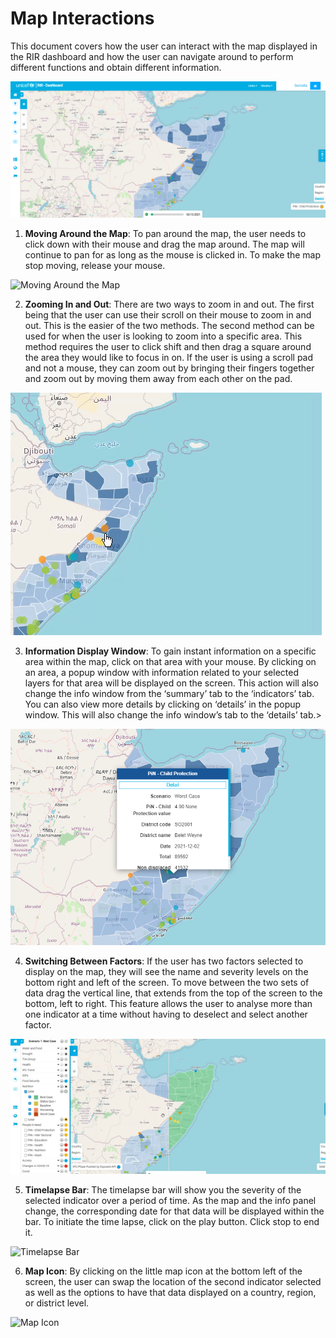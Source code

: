# Map Interactions

This document covers how the user can interact with the map displayed in the RIR dashboard and how the user can navigate around to perform different functions
and obtain different information. 
>
![Map Interactions ](../img/layout.png "Map Interactions")
>
>
1. **Moving Around the Map**:
To pan around the map, the user needs to click down with their mouse and drag the map around. The map will continue to pan for as long as the mouse is clicked in. 
To make the map stop moving, release your mouse.
>
![Moving Around the Map ](../img/moving-around-the-map.gif "Moving Around the Map")
>
>
2.	**Zooming In and Out**:
There are two ways to zoom in and out. The first being that the user can use their scroll on their mouse to zoom in and out. This is the easier of the two methods.
The second method can be used for when the user is looking to zoom into a specific area. This method requires the user to click shift and then drag a square around the
area they would like to focus in on. If the user is using a scroll pad and not a mouse, they can zoom out by bringing their fingers together and zoom out by moving 
them away from each other on the pad.
>
![Zooming in ](../img/Zooming-in.gif "Zooming in")
>
>
3.	**Information Display Window**:
To gain instant information on a specific area within the map, click on that area with your mouse. By clicking on an area, a popup window with information 
related to your selected layers for that area will be displayed on the screen. This action will also change the info window from the ‘summary’ tab
to the  ‘indicators’ tab. You can also view more details by clicking on ‘details’ in the popup window. This will also change the info window’s tab to the ‘details’ tab.>
>
![Information Display Window](../img/info.png "Information Display Window")
>
>
4.	**Switching Between Factors**: 
If the user has two factors selected to display on the map, they will see the name and severity levels on the bottom right and left of the screen.
To move between the two sets of data drag the vertical line, that extends from the top of the screen to the bottom, left to right. This feature allows 
the user to analyse more than one indicator at a time without having to deselect and select another factor.
>
![Switching Between Factors on the Map Display](../img/Switching-between-factors.gif "Switching Between Factors on the Map Display ")
>
>
5.	 **Timelapse Bar**:
The timelapse bar will show you the severity of the selected indicator over a period of time. As the map and the info panel change, the corresponding date for
that data will be displayed within the bar. To initiate the time lapse, click on the play button. Click stop to end it. 
>
![Timelapse Bar](…/img/Timelapse.gif "Timelapse Bar")
>
>
6.	**Map Icon**:
By clicking on the little map icon at the bottom left of the screen, the user can swap the location of the second indicator selected as well as the options
to have that data displayed on a country, region, or district level.
>
![Map Icon](…/img/Map-icon.gif "Map Icon")
>
>
